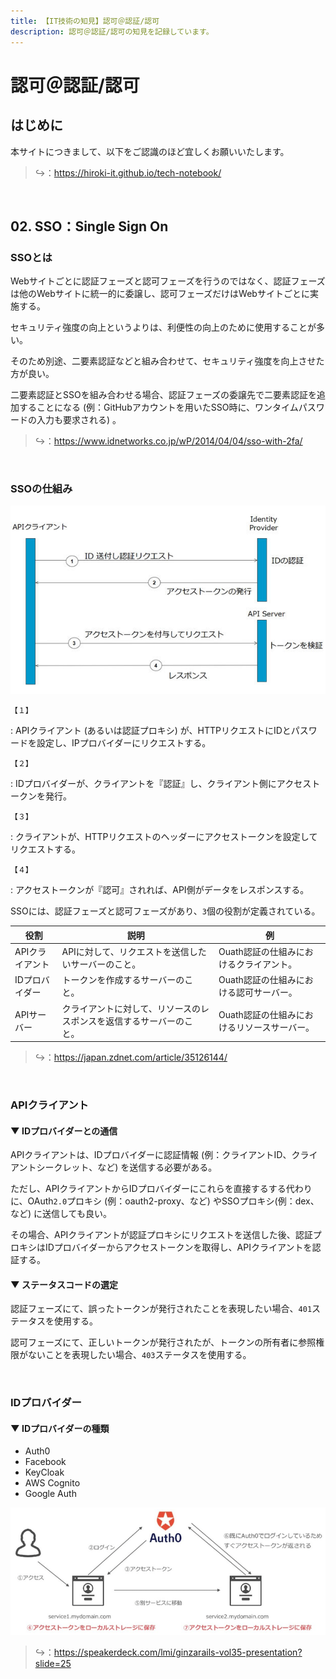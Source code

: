```yaml
---
title: 【IT技術の知見】認可＠認証/認可
description: 認可＠認証/認可の知見を記録しています。
---
```


# 認可＠認証/認可

## はじめに

本サイトにつきまして、以下をご認識のほど宜しくお願いいたします。

> ↪️：https://hiroki-it.github.io/tech-notebook/

<br>

## 02. SSO：Single Sign On

### SSOとは

Webサイトごとに認証フェーズと認可フェーズを行うのではなく、認証フェーズは他のWebサイトに統一的に委譲し、認可フェーズだけはWebサイトごとに実施する。

セキュリティ強度の向上というよりは、利便性の向上のために使用することが多い。

そのため別途、二要素認証などと組み合わせて、セキュリティ強度を向上させた方が良い。

二要素認証とSSOを組み合わせる場合、認証フェーズの委譲先で二要素認証を追加することになる (例：GitHubアカウントを用いたSSO時に、ワンタイムパスワードの入力も要求される) 。

> ↪️：https://www.idnetworks.co.jp/wP/2014/04/04/sso-with-2fa/

<br>

### SSOの仕組み

![sso](https://raw.githubusercontent.com/hiroki-it/tech-notebook-images/master/images/sso.jpg)

`【１】`

: APIクライアント (あるいは認証プロキシ) が、HTTPリクエストにIDとパスワードを設定し、IPプロバイダーにリクエストする。

`【２】`

: IDプロバイダーが、クライアントを『認証』し、クライアント側にアクセストークンを発行。

`【３】`

: クライアントが、HTTPリクエストのヘッダーにアクセストークンを設定してリクエストする。

`【４】`

: アクセストークンが『認可』されれば、API側がデータをレスポンスする。

SSOには、認証フェーズと認可フェーズがあり、`3`個の役割が定義されている。

| 役割            | 説明                                                                 | 例                                          |
| --------------- | -------------------------------------------------------------------- | ------------------------------------------- |
| APIクライアント | APIに対して、リクエストを送信したいサーバーのこと。                  | Ouath認証の仕組みにおけるクライアント。     |
| IDプロバイダー  | トークンを作成するサーバーのこと。                                   | Ouath認証の仕組みにおける認可サーバー。     |
| APIサーバー     | クライアントに対して、リソースのレスポンスを返信するサーバーのこと。 | Ouath認証の仕組みにおけるリソースサーバー。 |

> ↪️：https://japan.zdnet.com/article/35126144/

<br>

### APIクライアント

#### ▼ IDプロバイダーとの通信

APIクライアントは、IDプロバイダーに認証情報 (例：クライアントID、クライアントシークレット、など) を送信する必要がある。

ただし、APIクライアントからIDプロバイダーにこれらを直接するする代わりに、OAuth`2.0`プロキシ (例：oauth2-proxy、など) やSSOプロキシ(例：dex、など) に送信しても良い。

その場合、APIクライアントが認証プロキシにリクエストを送信した後、認証プロキシはIDプロバイダーからアクセストークンを取得し、APIクライアントを認証する。

#### ▼ ステータスコードの選定

認証フェーズにて、誤ったトークンが発行されたことを表現したい場合、`401`ステータスを使用する。

認可フェーズにて、正しいトークンが発行されたが、トークンの所有者に参照権限がないことを表現したい場合、`403`ステータスを使用する。

<br>

### IDプロバイダー

#### ▼ IDプロバイダーの種類

- Auth0
- Facebook
- KeyCloak
- AWS Cognito
- Google Auth

![auth0_sso](https://raw.githubusercontent.com/hiroki-it/tech-notebook-images/master/images/auth0_sso.png)

> ↪️：https://speakerdeck.com/lmi/ginzarails-vol35-presentation?slide=25

<br>
